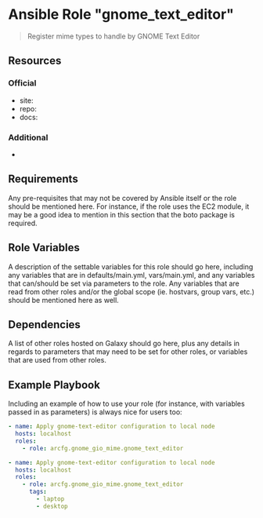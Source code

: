 # Ansible Role "gnome_text_editor"

> Register mime types to handle by GNOME Text Editor

## Resources

### Official

- site:
- repo:
- docs:

### Additional

-

## Requirements

Any pre-requisites that may not be covered by Ansible itself or the role should be mentioned here. For instance, if the
role uses the EC2 module, it may be a good idea to mention in this section that the boto package is required.

## Role Variables

A description of the settable variables for this role should go here, including any variables that are in
defaults/main.yml, vars/main.yml, and any variables that can/should be set via parameters to the role. Any variables
that are read from other roles and/or the global scope (ie. hostvars, group vars, etc.) should be mentioned here as
well.

## Dependencies

A list of other roles hosted on Galaxy should go here, plus any details in regards to parameters that may need to be set
for other roles, or variables that are used from other roles.

## Example Playbook

Including an example of how to use your role (for instance, with variables passed in as parameters) is always nice for
users too:

```yaml
- name: Apply gnome-text-editor configuration to local node
  hosts: localhost
  roles:
    - role: arcfg.gnome_gio_mime.gnome_text_editor
```

```yaml
- name: Apply gnome-text-editor configuration to local node
  hosts: localhost
  roles:
    - role: arcfg.gnome_gio_mime.gnome_text_editor
      tags:
        - laptop
        - desktop
```
